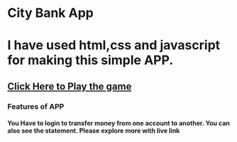 
# City Bank App
# I have used html,css and javascript for making this simple  APP.
## <a href="https://hasanrakibgit.github.io/ludugame/">Click Here to Play the game</a>
### Features of APP
#### You Have to login to transfer money from one account to another. You can also see the statement. Please explore more with live link
